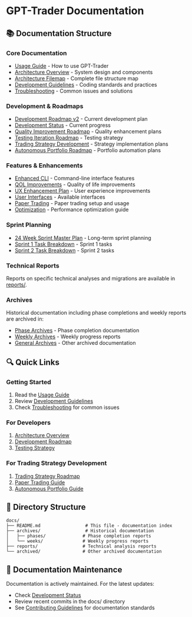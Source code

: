 # GPT-Trader Documentation

## 📚 Documentation Structure

### Core Documentation
- [Usage Guide](USAGE.md) - How to use GPT-Trader
- [Architecture Overview](ARCHITECTURE_REVIEW.md) - System design and components
- [Architecture Filemap](ARCHITECTURE_FILEMAP.md) - Complete file structure map
- [Development Guidelines](DEVELOPMENT_GUIDELINES.md) - Coding standards and practices
- [Troubleshooting](TROUBLESHOOTING.md) - Common issues and solutions

### Development & Roadmaps
- [Development Roadmap v2](DEVELOPMENT_ROADMAP_V2.md) - Current development plan
- [Development Status](DEVELOPMENT_STATUS.md) - Current progress
- [Quality Improvement Roadmap](QUALITY_IMPROVEMENT_ROADMAP.md) - Quality enhancement plans
- [Testing Iteration Roadmap](TESTING_ITERATION_ROADMAP.md) - Testing strategy
- [Trading Strategy Development](TRADING_STRATEGY_DEVELOPMENT_ROADMAP.md) - Strategy implementation plans
- [Autonomous Portfolio Roadmap](AUTONOMOUS_PORTFOLIO_ROADMAP.md) - Portfolio automation plans

### Features & Enhancements
- [Enhanced CLI](ENHANCED_CLI.md) - Command-line interface features
- [QOL Improvements](QOL_IMPROVEMENTS.md) - Quality of life improvements
- [UX Enhancement Plan](UX_ENHANCEMENT_PLAN.md) - User experience improvements
- [User Interfaces](USER_INTERFACES.md) - Available interfaces
- [Paper Trading](PAPER_TRADING.md) - Paper trading setup and usage
- [Optimization](OPTIMIZATION.md) - Performance optimization guide

### Sprint Planning
- [24 Week Sprint Master Plan](24_WEEK_SPRINT_MASTER_PLAN.md) - Long-term sprint planning
- [Sprint 1 Task Breakdown](SPRINT_1_TASK_BREAKDOWN.md) - Sprint 1 tasks
- [Sprint 2 Task Breakdown](SPRINT_2_TASK_BREAKDOWN.md) - Sprint 2 tasks

### Technical Reports
Reports on specific technical analyses and migrations are available in [reports/](reports/).

### Archives
Historical documentation including phase completions and weekly reports are archived in:
- [Phase Archives](archives/phases/) - Phase completion documentation
- [Weekly Archives](archives/weeks/) - Weekly progress reports
- [General Archives](archived/) - Other archived documentation

## 🔍 Quick Links

### Getting Started
1. Read the [Usage Guide](USAGE.md)
2. Review [Development Guidelines](DEVELOPMENT_GUIDELINES.md)
3. Check [Troubleshooting](TROUBLESHOOTING.md) for common issues

### For Developers
1. [Architecture Overview](ARCHITECTURE_REVIEW.md)
2. [Development Roadmap](DEVELOPMENT_ROADMAP_V2.md)
3. [Testing Strategy](TESTING_ITERATION_ROADMAP.md)

### For Trading Strategy Development
1. [Trading Strategy Roadmap](TRADING_STRATEGY_DEVELOPMENT_ROADMAP.md)
2. [Paper Trading Guide](PAPER_TRADING.md)
3. [Autonomous Portfolio Guide](AUTONOMOUS_PORTFOLIO_ROADMAP.md)

## 📂 Directory Structure

```
docs/
├── README.md                 # This file - documentation index
├── archives/                 # Historical documentation
│   ├── phases/              # Phase completion reports
│   └── weeks/               # Weekly progress reports
├── reports/                 # Technical analysis reports
└── archived/                # Other archived documentation
```

## 🔄 Documentation Maintenance

Documentation is actively maintained. For the latest updates:
- Check [Development Status](DEVELOPMENT_STATUS.md)
- Review recent commits in the docs/ directory
- See [Contributing Guidelines](../CONTRIBUTING.md) for documentation standards